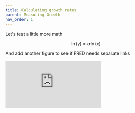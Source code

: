 ```yaml
---
title: Calculating growth rates
parent: Measuring Growth
nav_order: 1
---
```


Let's test a little more math

$$
\ln(y) = \alpha \ln(x)
$$

And add another figure to see if FRED needs separate links

<div class="embed-container"><iframe src="https://fred.stlouisfed.org/graph/graph-landing.php?g=rtpH&width=670&height=475" scrolling="no" frameborder="0" style="overflow:hidden;" allowTransparency="true" loading="lazy"></iframe></div><script src="https://fred.stlouisfed.org/graph/js/embed.js" type="text/javascript"></script>